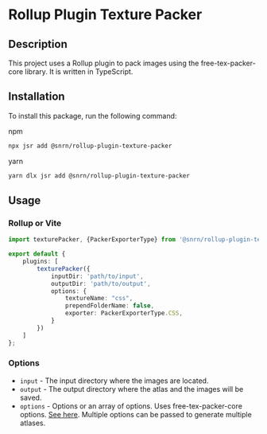 # Rollup Plugin Texture Packer

## Description

This project uses a Rollup plugin to pack images using the free-tex-packer-core library. It is written in TypeScript.

## Installation

To install this package, run the following command:

npm

```bash
npx jsr add @snrn/rollup-plugin-texture-packer
```

yarn

```bash
yarn dlx jsr add @snrn/rollup-plugin-texture-packer
```

## Usage

### Rollup or Vite

```typescript
import texturePacker, {PackerExporterType} from '@snrn/rollup-plugin-texture-packer';

export default {
    plugins: [
        texturePacker({
            inputDir: 'path/to/input',
            outputDir: 'path/to/output',
            options: {
                textureName: "css",
                prependFolderName: false,
                exporter: PackerExporterType.CSS,
            }
        })
    ]
};
```

### Options

- `input` - The input directory where the images are located.
- `output` - The output directory where the atlas and the images will be saved.
- `options` - Options or an array of options. Uses free-tex-packer-core options. [See here](https://www.npmjs.com/package/free-tex-packer-core#available-options). Multiple options can be passed to generate multiple atlases.

